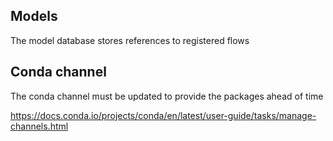 ## Models

The model database stores references to registered flows



## Conda channel

The conda channel must be updated to provide the packages ahead of time


https://docs.conda.io/projects/conda/en/latest/user-guide/tasks/manage-channels.html
